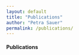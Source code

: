 ```yaml
---
layout: default
title: "Publications"
author: "Petra Sauer"
permalink: /publications/
---
```


#### Publications
